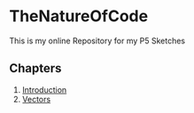# TheNatureOfCode

This is my online Repository for my P5 Sketches

## Chapters
1. [Introduction](introduction/)
2. [Vectors](Chapert_1/)

